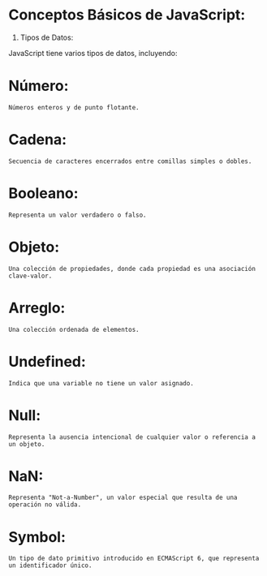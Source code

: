 
# Conceptos Básicos de JavaScript:

1. Tipos de Datos:

JavaScript tiene varios tipos de datos, incluyendo:

# Número: 
    Números enteros y de punto flotante.

# Cadena: 
    Secuencia de caracteres encerrados entre comillas simples o dobles.

# Booleano: 
    Representa un valor verdadero o falso.

# Objeto: 
    Una colección de propiedades, donde cada propiedad es una asociación clave-valor.

# Arreglo: 
    Una colección ordenada de elementos.

 # Undefined: 
    Indica que una variable no tiene un valor asignado.

# Null: 
    Representa la ausencia intencional de cualquier valor o referencia a un objeto.

# NaN: 
    Representa "Not-a-Number", un valor especial que resulta de una operación no válida.
    
# Symbol: 
    Un tipo de dato primitivo introducido en ECMAScript 6, que representa un identificador único.